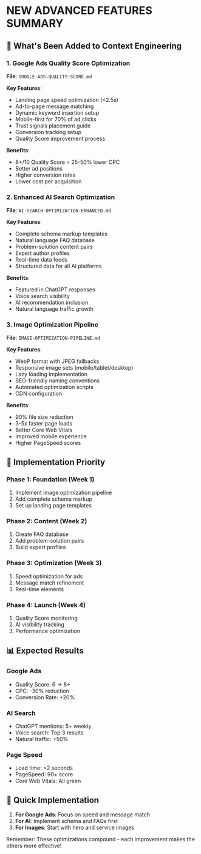 # NEW ADVANCED FEATURES SUMMARY

## 🚀 What's Been Added to Context Engineering

### 1. Google Ads Quality Score Optimization
**File**: `GOOGLE-ADS-QUALITY-SCORE.md`

**Key Features**:
- Landing page speed optimization (<2.5s)
- Ad-to-page message matching
- Dynamic keyword insertion setup
- Mobile-first for 70% of ad clicks
- Trust signals placement guide
- Conversion tracking setup
- Quality Score improvement process

**Benefits**:
- 8+/10 Quality Score = 25-50% lower CPC
- Better ad positions
- Higher conversion rates
- Lower cost per acquisition

### 2. Enhanced AI Search Optimization
**File**: `AI-SEARCH-OPTIMIZATION-ENHANCED.md`

**Key Features**:
- Complete schema markup templates
- Natural language FAQ database
- Problem-solution content pairs
- Expert author profiles
- Real-time data feeds
- Structured data for all AI platforms

**Benefits**:
- Featured in ChatGPT responses
- Voice search visibility
- AI recommendation inclusion
- Natural language traffic growth

### 3. Image Optimization Pipeline
**File**: `IMAGE-OPTIMIZATION-PIPELINE.md`

**Key Features**:
- WebP format with JPEG fallbacks
- Responsive image sets (mobile/tablet/desktop)
- Lazy loading implementation
- SEO-friendly naming conventions
- Automated optimization scripts
- CDN configuration

**Benefits**:
- 90% file size reduction
- 3-5x faster page loads
- Better Core Web Vitals
- Improved mobile experience
- Higher PageSpeed scores

## 🎯 Implementation Priority

### Phase 1: Foundation (Week 1)
1. Implement image optimization pipeline
2. Add complete schema markup
3. Set up landing page templates

### Phase 2: Content (Week 2)
1. Create FAQ database
2. Add problem-solution pairs
3. Build expert profiles

### Phase 3: Optimization (Week 3)
1. Speed optimization for ads
2. Message match refinement
3. Real-time elements

### Phase 4: Launch (Week 4)
1. Quality Score monitoring
2. AI visibility tracking
3. Performance optimization

## 📊 Expected Results

### Google Ads
- Quality Score: 6 → 8+
- CPC: -30% reduction
- Conversion Rate: +20%

### AI Search
- ChatGPT mentions: 5+ weekly
- Voice search: Top 3 results
- Natural traffic: +50%

### Page Speed
- Load time: <2 seconds
- PageSpeed: 90+ score
- Core Web Vitals: All green

## 🔧 Quick Implementation

1. **For Google Ads**: Focus on speed and message match
2. **For AI**: Implement schema and FAQs first
3. **For Images**: Start with hero and service images

Remember: These optimizations compound - each improvement makes the others more effective!